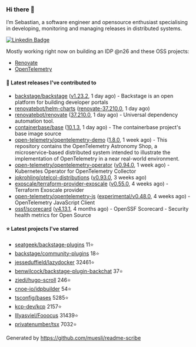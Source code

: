 ### Hi there 👋

I’m Sebastian, a software engineer and opensource enthusiast specialising in developing, monitoring and managing releases in distributed systems.    

[![Linkedin Badge](https://img.shields.io/badge/-LinkedIn-blue?style=flat&logo=Linkedin&logoColor=white&link=https://www.linkedin.com/in/sebastian-poxhofer/)](https://www.linkedin.com/in/sebastian-poxhofer/)

Mostly working right now on building an IDP @n26 and these OSS projects:
- [Renovate](https://github.com/renovatebot/renovate)
- [OpenTelemetry](https://github.com/open-telemetry)



#### 🚀 Latest releases I've contributed to

- [backstage/backstage](https://github.com/backstage/backstage) ([v1.23.2](https://github.com/backstage/backstage/releases/tag/v1.23.2), 1 day ago) - Backstage is an open platform for building developer portals
- [renovatebot/helm-charts](https://github.com/renovatebot/helm-charts) ([renovate-37.210.0](https://github.com/renovatebot/helm-charts/releases/tag/renovate-37.210.0), 1 day ago)
- [renovatebot/renovate](https://github.com/renovatebot/renovate) ([37.210.0](https://github.com/renovatebot/renovate/releases/tag/37.210.0), 1 day ago) - Universal dependency automation tool.
- [containerbase/base](https://github.com/containerbase/base) ([10.1.3](https://github.com/containerbase/base/releases/tag/10.1.3), 1 day ago) - The containerbase project&#39;s base image source
- [open-telemetry/opentelemetry-demo](https://github.com/open-telemetry/opentelemetry-demo) ([1.8.0](https://github.com/open-telemetry/opentelemetry-demo/releases/tag/1.8.0), 1 week ago) - This repository contains the OpenTelemetry Astronomy Shop, a microservice-based distributed system intended to illustrate the implementation of OpenTelemetry in a near real-world environment.
- [open-telemetry/opentelemetry-operator](https://github.com/open-telemetry/opentelemetry-operator) ([v0.94.0](https://github.com/open-telemetry/opentelemetry-operator/releases/tag/v0.94.0), 1 week ago) - Kubernetes Operator for OpenTelemetry Collector
- [jpkrohling/otelcol-distributions](https://github.com/jpkrohling/otelcol-distributions) ([v0.93.0](https://github.com/jpkrohling/otelcol-distributions/releases/tag/v0.93.0), 3 weeks ago)
- [exoscale/terraform-provider-exoscale](https://github.com/exoscale/terraform-provider-exoscale) ([v0.55.0](https://github.com/exoscale/terraform-provider-exoscale/releases/tag/v0.55.0), 4 weeks ago) - Terraform Exoscale provider
- [open-telemetry/opentelemetry-js](https://github.com/open-telemetry/opentelemetry-js) ([experimental/v0.48.0](https://github.com/open-telemetry/opentelemetry-js/releases/tag/experimental/v0.48.0), 4 weeks ago) - OpenTelemetry JavaScript Client
- [ossf/scorecard](https://github.com/ossf/scorecard) ([v4.13.1](https://github.com/ossf/scorecard/releases/tag/v4.13.1), 4 months ago) - OpenSSF Scorecard - Security health metrics for Open Source

#### ⭐ Latest projects I've starred

- [seatgeek/backstage-plugins](https://github.com/seatgeek/backstage-plugins) 11⭐
- [backstage/community-plugins](https://github.com/backstage/community-plugins) 18⭐
- [jesseduffield/lazydocker](https://github.com/jesseduffield/lazydocker) 32461⭐
- [benwilcock/backstage-plugin-backchat](https://github.com/benwilcock/backstage-plugin-backchat) 37⭐
- [zjedi/hugo-scroll](https://github.com/zjedi/hugo-scroll) 246⭐
- [cnoe-io/idpbuilder](https://github.com/cnoe-io/idpbuilder) 54⭐
- [tsconfig/bases](https://github.com/tsconfig/bases) 5285⭐
- [kcp-dev/kcp](https://github.com/kcp-dev/kcp) 2157⭐
- [lllyasviel/Fooocus](https://github.com/lllyasviel/Fooocus) 31439⭐
- [privatenumber/tsx](https://github.com/privatenumber/tsx) 7032⭐



Generated by https://github.com/muesli/readme-scribe

